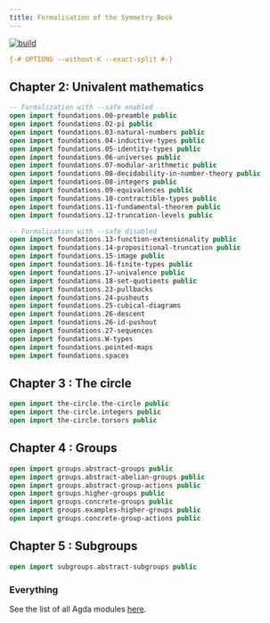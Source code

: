 ```yaml
---
title: Formalisation of the Symmetry Book
---
```


[![build](https://github.com/UniMath/SymmetryBookFormalization/actions/workflows/ci.yaml/badge.svg?branch=master)](https://github.com/UniMath/SymmetryBookFormalization/actions/workflows/ci.yaml)


```agda
{-# OPTIONS --without-K --exact-split #-}
```

## Chapter 2: Univalent mathematics


```agda
-- Formalization with --safe enabled
open import foundations.00-preamble public
open import foundations.02-pi public
open import foundations.03-natural-numbers public
open import foundations.04-inductive-types public
open import foundations.05-identity-types public
open import foundations.06-universes public
open import foundations.07-modular-arithmetic public
open import foundations.08-decidability-in-number-theory public
open import foundations.08-integers public
open import foundations.09-equivalences public
open import foundations.10-contractible-types public
open import foundations.11-fundamental-theorem public
open import foundations.12-truncation-levels public

-- Formalization with --safe disabled
open import foundations.13-function-extensionality public
open import foundations.14-propositional-truncation public
open import foundations.15-image public
open import foundations.16-finite-types public
open import foundations.17-univalence public
open import foundations.18-set-quotients public
open import foundations.23-pullbacks
open import foundations.24-pushouts
open import foundations.25-cubical-diagrams
open import foundations.26-descent
open import foundations.26-id-pushout
open import foundations.27-sequences
open import foundations.W-types
open import foundations.pointed-maps
open import foundations.spaces
```

## Chapter 3 : The circle

```agda
open import the-circle.the-circle public
open import the-circle.integers public
open import the-circle.torsors public
```

## Chapter 4 : Groups 

```agda
open import groups.abstract-groups public
open import groups.abstract-abelian-groups public
open import groups.abstract-group-actions public
open import groups.higher-groups public
open import groups.concrete-groups public
open import groups.examples-higher-groups public
open import groups.concrete-group-actions public
```

## Chapter 5 : Subgroups

```agda
open import subgroups.abstract-subgroups public
```

### Everything

See the list of all Agda modules [here](everything.html).

